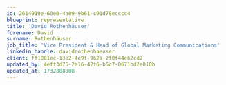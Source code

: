 ```yaml
---
id: 2614919e-60e0-4a09-9b61-c91d78ecccc4
blueprint: representative
title: 'David Rothenhäuser'
forename: David
surname: Rothenhäuser
job_title: 'Vice President & Head of Global Marketing Communications'
linkedin_handle: davidrothenhaeuser
client: ff1001ec-13e2-4e9f-962a-2f0f44e62cd2
updated_by: 4eff3d75-2a16-42f6-b6c7-0671bd2e010b
updated_at: 1732808808
---
```

